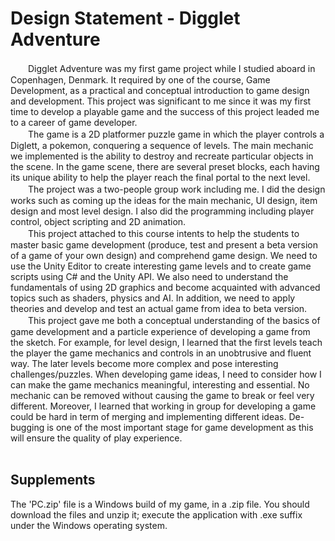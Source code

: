 Design Statement - Digglet Adventure
====================================================
　　Digglet Adventure was my first game project while I studied aboard in Copenhagen, Denmark. It required by one of the course, Game Development, as a practical and conceptual introduction to game design and development. This project was significant to me since it was my first time to develop a playable game and the success of this project leaded me to a career of game developer.<br>
　　The game is a 2D platformer puzzle game in which the player controls a Diglett, a pokemon, conquering a sequence of levels. The main mechanic we implemented is the ability to destroy and recreate particular objects in the scene. In the game scene, there are several preset blocks, each having its unique ability to help the player reach the final portal to the next level.<br>
　　The project was a two-people group work including me. I did the design works such as coming up the ideas for the main mechanic, UI design, item design and most level design. I also did the programming including player control, object scripting and 2D animation.<br>
　　This project attached to this course intents to help the students to master basic game development (produce, test and present a beta version of a game of your own design) and comprehend game design. We need to use the Unity Editor to create interesting game levels and to create game scripts using C# and the Unity API. We also need to understand the fundamentals of using 2D graphics and become acquainted with advanced topics such as shaders, physics and AI. In addition, we need to apply theories and develop and test an actual game from idea to beta version.<br>
　　This project gave me both a conceptual understanding of the basics of game development and a particle experience of developing a game from the sketch. For example, for level design, I learned that the first levels teach the player the game mechanics and controls in an unobtrusive and fluent way. The later levels become more complex and pose interesting challenges/puzzles. When developing game ideas, I need to consider how I can make the game mechanics meaningful, interesting and essential. No mechanic can be removed without causing the game to break or feel very different. Moreover, I learned that working in group for developing a game could be hard in term of merging and implementing different ideas. De-bugging is one of the most important stage for game development as this will ensure the quality of play experience.<br>
<br>
## Supplements<br>
The 'PC.zip' file is a Windows build of my game, in a .zip file. You should download the files and unzip it; execute the application with .exe suffix under the Windows operating system.
